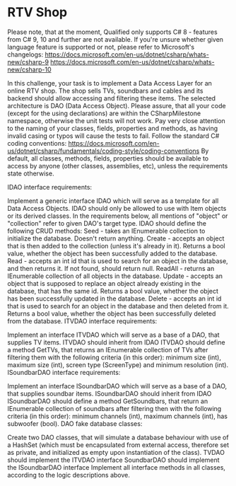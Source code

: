 # RTV Shop

Please note, that at the moment, Qualified only supports C# 8 - features from C# 9, 10 and further are not available. If you're unsure whether given language feature is supported or not, please refer to Microsoft's changelogs:
https://docs.microsoft.com/en-us/dotnet/csharp/whats-new/csharp-9
https://docs.microsoft.com/en-us/dotnet/csharp/whats-new/csharp-10

In this challenge, your task is to implement a Data Access Layer for an online RTV shop. The shop sells TVs, soundbars and cables and its backend should allow accessing and filtering these items. The selected architecture is DAO (Data Access Object).
Please assure, that all your code (except for the using declarations) are within the CSharpMilestone namespace, otherwise the unit tests will not work. Pay very close attention to the naming of your classes, fields, properties and methods, as having invalid casing or typos will cause the tests to fail. Follow the standard C# coding conventions: https://docs.microsoft.com/en-us/dotnet/csharp/fundamentals/coding-style/coding-conventions
By default, all classes, methods, fields, properties should be available to access by anyone (other classes, assemblies, etc), unless the requirements state otherwise.

IDAO interface requirements:

Implement a generic interface IDAO which will serve as a template for all Data Access Objects.
IDAO should only be allowed to use with Item objects or its derived classes. In the requirements below, all mentions of "object" or "collection" refer to given DAO's target type.
IDAO should define the following CRUD methods:
Seed - takes an IEnumerable collection to initialize the database. Doesn't return anything.
Create - accepts an object that is then added to the collection (unless it's already in it). Returns a bool value, whether the object has been successfully added to the database.
Read - accepts an int id that is used to search for an object in the database, and then returns it. If not found, should return null.
ReadAll - returns an IEnumerable collection of all objects in the database.
Update - accepts an object that is supposed to replace an object already existing in the database, that has the same id. Returns a bool value, whether the object has been successfully updated in the database.
Delete - accepts an int id that is used to search for an object in the database and then deleted from it. Returns a bool value, whether the object has been successfully deleted from the database.
ITVDAO interface requirements:

Implement an interface ITVDAO which will serve as a base of a DAO, that supplies TV items.
ITVDAO should inherit from IDAO<TV>
ITVDAO should define a method GetTVs, that returns an IEnumerable collection of TVs after filtering them with the following criteria (in this order): minimum size (int), maximum size (int), screen type (ScreenType) and minimum resolution (int).
ISoundbarDAO interface requirements:

Implement an interface ISoundbarDAO which will serve as a base of a DAO, that supplies soundbar items.
ISoundbarDAO should inherit from IDAO<Soundbar>
ISoundbarDAO should define a method GetSoundbars, that return an IEnumerable collection of soundbars after filtering then with the following criteria (in this order): minimum channels (int), maximum channels (int), has subwoofer (bool).
DAO fake database classes:

Create two DAO classes, that will simulate a database behaviour with use of a HashSet (which must be encapsulated from external access, therefore set as private, and initialized as empty upon instantiation of the class).
TVDAO should implement the ITVDAO interface
SoundbarDAO should implement the ISoundbarDAO interface
Implement all interface methods in all classes, according to the logic descriptions above.